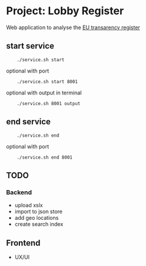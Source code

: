 # Project: Lobby Register

Web application to analyse the [EU transarency register](https://data.europa.eu/euodp/en/data/dataset/transparency-register)

## start service


```
	./service.sh start
```

optional with port


```
	./service.sh start 8001
```

optional with output in terminal


```
	./service.sh 8001 output
```

## end service


```
	./service.sh end
```

optional with port

```
	./service.sh end 8001
```

## TODO

### Backend

- upload xslx
- import to json store
- add geo locations
- create search index

## Frontend

- UX/UI